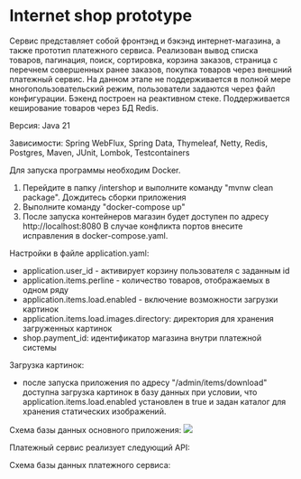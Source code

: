 # Internet shop prototype

Сервис представляет собой фронтэнд и бэкэнд интернет-магазина, а также прототип платежного сервиса. 
Реализован вывод списка товаров, пагинация, поиск, сортировка, корзина заказов, страница с перечнем совершенных ранее заказов,
покупка товаров через внешний платежный сервис.
На данном этапе не поддерживается в полной мере многопользовательский режим, пользователи задаются через файл конфигурации.
Бэкенд построен на реактивном стеке. Поддерживается кеширование товаров через БД Redis.

Версия: Java 21

Зависимости: Spring WebFlux, Spring Data, Thymeleaf, Netty, Redis, Postgres, Maven, JUnit, Lombok, Testcontainers

Для запуска программы необходим Docker.
1) Перейдите в папку /intershop и выполните команду "mvnw clean package". Дождитесь сборки приложения
2) Выполните команду "docker-compose up" 
3) После запуска контейнеров магазин будет доступен по адресу http://localhost:8080
   В случае конфликта портов внесите исправления в docker-compose.yaml.

Настройки в файле application.yaml:
* application.user_id - активирует корзину пользователя c заданным id
* application.items.perline - количество товаров, отображаемых в одном ряду
* application.items.load.enabled - включение возможности загрузки картинок
* application.items.load.images.directory: директория для хранения загруженных картинок
* shop.payment_id: идентификатор магазина внутри платежной системы

Загрузка картинок:
* после запуска приложения по адресу "/admin/items/download" доступна загрузка картинок в базу данных при условии, что
application.items.load.enabled установлен в true и задан каталог для хранения статических изображений.

Схема базы данных основного приложения:
![](https://github.com/mrchcat/intershop_reactive/blob/main/src/main/resources/schema.png)

Платежный сервис реализует следующий API:


Схема базы данных платежного сервиса:

